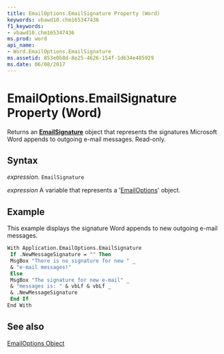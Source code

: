 ```yaml
---
title: EmailOptions.EmailSignature Property (Word)
keywords: vbawd10.chm165347436
f1_keywords:
- vbawd10.chm165347436
ms.prod: word
api_name:
- Word.EmailOptions.EmailSignature
ms.assetid: 853e0b8d-8e25-4626-154f-1d634e485929
ms.date: 06/08/2017
---
```



# EmailOptions.EmailSignature Property (Word)

Returns an  **[EmailSignature](Word.EmailSignature.md)** object that represents the signatures Microsoft Word appends to outgoing e-mail messages. Read-only.


## Syntax

 _expression_. `EmailSignature`

 _expression_ A variable that represents a '[EmailOptions](Word.EmailOptions.md)' object.


## Example

This example displays the signature Word appends to new outgoing e-mail messages.


```vb
With Application.EmailOptions.EmailSignature 
 If .NewMessageSignature = "" Then 
 MsgBox "There is no signature for new " _ 
 & "e-mail messages!" 
 Else 
 MsgBox "The signature for new e-mail" _ 
 & "messages is: " & vbLf & vbLf _ 
 & .NewMessageSignature 
 End If 
End With
```


## See also


[EmailOptions Object](Word.EmailOptions.md)

